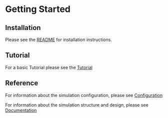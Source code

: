 # Getting Started

## Installation
Please see the [README](../README.md) for installation instructions.

## Tutorial

For a basic Tutorial please see the [Tutorial](TUTORIAL.md)

## Reference

For information about the simulation configuration, please see [Configuration](Configuration.md)

For information about the simulation structure and design, please see [Documentation](Documentation.md)